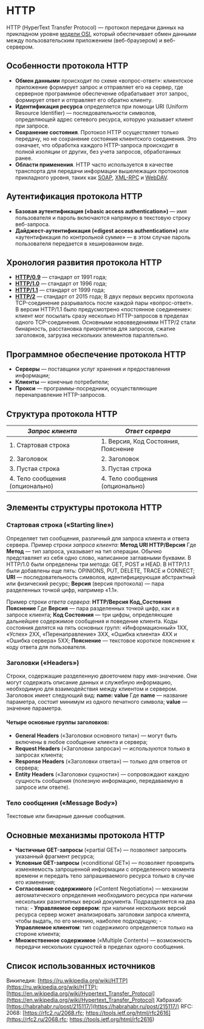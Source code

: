 # НТТР 
НТТР (HyperText Transfer Protocol) — протокол передачи данных на прикладном уровне [модели OSI](https://ru.wikipedia.org/wiki/%D0%A1%D0%B5%D1%82%D0%B5%D0%B2%D0%B0%D1%8F_%D0%BC%D0%BE%D0%B4%D0%B5%D0%BB%D1%8C_OSI), который обеспечивает обмен данными между пользовательским приложением (веб-браузером) и веб-сервером. 
## Особенности протокола НТТР
- **Обмен данными** происходит по схеме «вопрос-ответ»: клиентское приложение формирует запрос и отправляет его на сервер, где серверное программное обеспечение обрабатывает этот запрос, формирует ответ и отправляет его обратно клиенту.
- **Идентификация ресурса** определяется при помощи URI (Uniform Resource Identifier) — последовательности символов, определяющей адрес сетевого ресурса, которую указывает клиент при запросе.
- **Сохранение состояния**. Протокол НТТР осуществляет только передачу, но не сохранение состояния клиентского соединения. Это означает, что обработка каждого HTTP-запроса происходит в полной изоляции от других, без учета запросов, обработанных ранее.
- **Области применения**. HTTP часто используется в качестве транспорта для передачи информации вышележащих протоколов прикладного уровня, таких как [SOAP](https://ru.wikipedia.org/wiki/SOAP), [XML-RPC](https://ru.wikipedia.org/wiki/XML-RPC) и [WebDAV](https://ru.wikipedia.org/wiki/WebDAV).
## Аутентификация протокола НТТР
- **Базовая аутентификация («basic access authentication»)** — имя пользователя и пароль включаются напрямую в текстовую строку веб-запроса.
- **Дайджест-аутентификация («digest access authentication»)** или «аутентификация по контрольной сумме» — в этом случае пароль пользователя передается в хешированном виде.
## Хронология развития протокола НТТР
- **[НТТР/0.9](https://www.w3.org/Protocols/HTTP/AsImplemented.html)** — стандарт от 1991 года;
- **[НТТР/1.0](https://www.w3.org/Protocols/HTTP/1.0/spec.html)** — стандарт от 1996 года;
- **[НТТР/1.1](https://tools.ietf.org/html/rfc2616)** — стандарт от 1999 года;
- **[НТТР/2](https://tools.ietf.org/html/rfc7540)** — стандарт от 2015 года;
В двух первых версиях протокола TCP-соединение разрывалось после каждой пары «вопрос-ответ».
В версии НТТР/1.1 было предусмотрено «постоянное соединение»: клиент мог посылать сразу несколько HTTP-запросов в пределах одного  TCP-соединения. 
Основными нововведениями НТТР/2 стали бинарность, расстановка приоритетов для запросов, сжатие заголовков, загрузка нескольких элементов параллельно.
## Программное обеспечение протокола НТТР
- **Серверы** — поставщики услуг хранения и предоставления информации;
- **Клиенты** — конечные потребители;
- **Прокси** — программы-посредники, осуществляющие перенаправление HTTP-запросов.
## Структура протокола HTTP
*Запрос клиента* |  *Ответ сервера*
-----------------|-----------------
1. Стартовая строка | 1. Версия, Код Состояния, Пояснение
2. Заголовок | 2. Заголовок
3. Пустая строка | 3. Пустая строка
4. Тело сообщения (опционально) | 4. Тело сообщения (опционально)
## Элементы структуры протокола НТТР
### Стартовая строка («Starting line»)
Определяет тип сообщения, различный для запроса клиента и ответа сервера. 
Пример строки *запроса клиента*: **Метод URI НТТР/Версия**
Где **Метод** — тип запроса, указывает на тип операции. Обычно представляет из себя одно слово, написанное заглавными буквами. В НТТР/1.0 были определены три метода: GET, POST и HEAD. В НТТР/1.1 были добавлены еще пять: OPINIONS, PUT, DELETE, TRACE и CONNECT;
**URI** — последовательность символов, идентифицирующая абстрактный или физический ресурс;
**Версия** (версия протокола) — пара разделенных точкой цифр, например «1.1».

Пример строки *ответа сервера*: **НТТР/Версия Код_Состояния Пояснение**
Где **Версия** — пара разделенных точкой цифр, как и в запросе клиента;
**Код Состояния** — три цифры, определяющие дальнейшее содержимое сообщения и поведение клиента. Коды состояния делятся на пять основных групп: «Информационный» 1XX, «Успех» 2XX, «Перенаправление» 3XX, «Ошибка клиента» 4XX и «Ошибка сервера» 5XX;
**Пояснение** — текстовое короткое пояснение к коду ответа для пользователя.
### Заголовки («Headers»)
Строки, содержащие разделенную двоеточием пару имя-значение. Они могут содержать описание данных и служебную информацию, необходимую для взаимодействия между клиентом и сервером.
Заголовок имеет следующий вид: **name: value**
Где **name** — название параметра, состоит минимум из одного печатного символа;
**value** — значение параметра.
#### Четыре основные группы заголовков:
- **General Headers** («Заголовки основного типа») — могут быть включены в любое сообщение клиента и сервера;
- **Request Headers** («Заголовки запроса») — используются только в запросах клиента;
- **Response Headers** («Заголовки ответа») — только для ответов от сервера;
- **Entity Headers** («Заголовки сущности») — сопровождают каждую сущность сообщения (полезную информацию, передаваемую в запросе или ответе).
### Тело сообщения («Message Body»)
Текстовые или бинарные данные сообщения.
## Основные механизмы протокола НТТР
- **Частичные GET-запросы** («partial GET») — позволяют запросить указанный фрагмент ресурса;
- **Условные GET-запросы** («conditional GET») — позволяет проверить изменяемость запрошенной информации с определенного момента времени и передать тело запрашиваемого ресурса только в случае его изменения;
- **Согласование содержимого** («Content Negotiation») — механизм автоматического определения необходимого ресурса при наличии нескольких разнотипных версий документа. Подразделяется на два типа:
        - **Управляемое сервером**: при наличии нескольких версий ресурса сервер может анализировать заголовки запроса клиента, чтобы выдать, по его мнению, наиболее подходящую;
        - **Управляемое клиентом**: тип содержимого определяется только на стороне клиента;
- **Множественное содержимое** («Multiple Content») — возможность передачи нескольких сущностей в пределах одного сообщения.
## Список использованных источников
Википедия: [https://ru.wikipedia.org/wiki/HTTP](https://ru.wikipedia.org/wiki/HTTP); [https://en.wikipedia.org/wiki/Hypertext_Transfer_Protocol](https://en.wikipedia.org/wiki/Hypertext_Transfer_Protocol)
Хабрахаб: [https://habrahabr.ru/post/215117/](https://habrahabr.ru/post/215117/)
RFC: 2068: [https://rfc2.ru/2068.rfc; https://tools.ietf.org/html/rfc2616](https://rfc2.ru/2068.rfc; https://tools.ietf.org/html/rfc2616)
